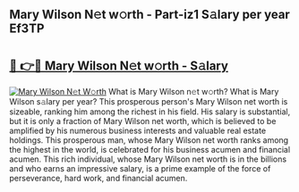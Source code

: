 ## Mary Wilson N𝚎t w𝚘rth - Part-iz1 S𝚊lary per year Ef3TP

# <h2><a href="http://gc123al.nevu.top/?p=Mary+Wilson">🔗 👉🔴 Mary Wilson N𝚎t w𝚘rth - S𝚊lary</a></h2>

[![Mary Wilson N𝚎t W𝚘rth](https://i.imgur.com/Oavwk0R.jpeg)](http://gc123al.nevu.top/?p=Mary+Wilson)
What is Mary Wilson n𝚎t w𝚘rth? What is Mary Wilson s𝚊lary per year?
This prosperous person's Mary Wilson net worth is sizeable, ranking him among the richest in his field. His salary is substantial, but it is only a fraction of Mary Wilson net worth, which is believed to be amplified by his numerous business interests and valuable real estate holdings. This prosperous man, whose Mary Wilson net worth ranks among the highest in the world, is celebrated for his business acumen and financial acumen. This rich individual, whose Mary Wilson net worth is in the billions and who earns an impressive salary, is a prime example of the force of perseverance, hard work, and financial acumen.
